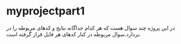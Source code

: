 # myprojectpart1
در این پروژه چند سوال هست که هر کدام جداگانه نتایج و کدهای مربوطه را در بردارد.سوال مربوطه در کنار کدهای هر فایل قرار  گرفته است.
